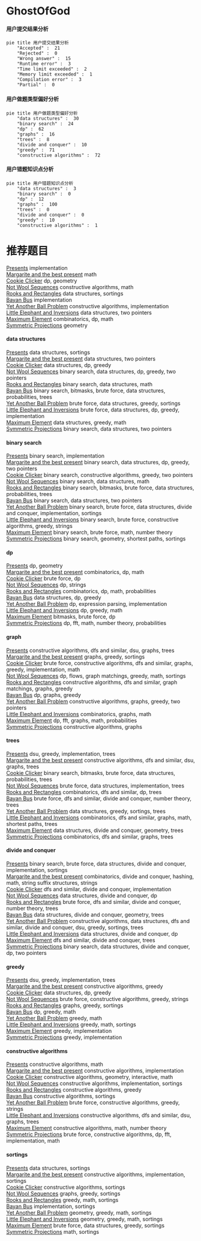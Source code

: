 # GhostOfGod
<!-- tabs:start -->
#### **用户提交结果分析**

```mermaid
pie title 用户提交结果分析
    "Accepted" :  21
    "Rejected" :  0
    "Wrong answer" :  15
    "Runtime error" :  3
    "Time limit exceeded" :  2
    "Memory limit exceeded" :  1
    "Compilation error" :  3
    "Partial" :  0
```
#### **用户做题类型偏好分析**

```mermaid
pie title 用户做题类型偏好分析
    "data structures" :  30
    "binary search" :  24
    "dp" :  62
    "graphs" :  16
    "trees" :  8
    "divide and conquer" :  10
    "greedy" :  71
    "constructive algorithms" :  72
```
#### **用户错题知识点分析**

```mermaid
pie title 用户错题知识点分析
    "data structures" :  3
    "binary search" :  0
    "dp" :  12
    "graphs" :  100
    "trees" :  0
    "divide and conquer" :  0
    "greedy" :  10
    "constructive algorithms" :  1
```
<!-- tabs:end -->
# 推荐题目
[Presents](http://codeforces.com/problemset/problem/54/A)		implementation		  
[Margarite and the best present](http://codeforces.com/problemset/problem/1080/B)		math		  
[Cookie Clicker](http://codeforces.com/problemset/problem/377/E)		dp,
                        geometry		  
[Not Wool Sequences](http://codeforces.com/problemset/problem/238/A)		constructive algorithms,
                        math		  
[Rooks and Rectangles](http://codeforces.com/problemset/problem/524/E)		data structures,
                        sortings		  
[Bayan Bus](http://codeforces.com/problemset/problem/475/A)		implementation		  
[Yet Another Ball Problem](http://codeforces.com/problemset/problem/1118/E)		constructive algorithms,
                        implementation		  
[Little Elephant and Inversions](http://codeforces.com/problemset/problem/220/E)		data structures,
                        two pointers		  
[Maximum Element](http://codeforces.com/problemset/problem/886/E)		combinatorics,
                        dp,
                        math		  
[Symmetric Projections](http://codeforces.com/problemset/problem/886/F)		geometry		  
<!-- tabs:start -->
#### **data structures**
[Presents](http://codeforces.com/problemset/problem/524/E)		data structures,
                        sortings		  
[Margarite and the best present](http://codeforces.com/problemset/problem/220/E)		data structures,
                        two pointers		  
[Cookie Clicker](http://codeforces.com/problemset/problem/675/E)		data structures,
                        dp,
                        greedy		  
[Not Wool Sequences](http://codeforces.com/problemset/problem/1492/C)		binary search,
                        data structures,
                        dp,
                        greedy,
                        two pointers		  
[Rooks and Rectangles](http://codeforces.com/problemset/problem/1490/G)		binary search,
                        data structures,
                        math		  
[Bayan Bus](http://codeforces.com/problemset/problem/1479/D)		binary search,
                        bitmasks,
                        brute force,
                        data structures,
                        probabilities,
                        trees		  
[Yet Another Ball Problem](http://codeforces.com/problemset/problem/1497/A)		brute force,
                        data structures,
                        greedy,
                        sortings		  
[Little Elephant and Inversions](http://codeforces.com/problemset/problem/1491/C)		brute force,
                        data structures,
                        dp,
                        greedy,
                        implementation		  
[Maximum Element](http://codeforces.com/problemset/problem/1492/B)		data structures,
                        greedy,
                        math		  
[Symmetric Projections](http://codeforces.com/problemset/problem/1436/E)		binary search,
                        data structures,
                        two pointers		  
#### **binary search**
[Presents](http://codeforces.com/problemset/problem/1066/D)		binary search,
                        implementation		  
[Margarite and the best present](http://codeforces.com/problemset/problem/1492/C)		binary search,
                        data structures,
                        dp,
                        greedy,
                        two pointers		  
[Cookie Clicker](http://codeforces.com/problemset/problem/1463/D)		binary search,
                        constructive algorithms,
                        greedy,
                        two pointers		  
[Not Wool Sequences](http://codeforces.com/problemset/problem/1490/G)		binary search,
                        data structures,
                        math		  
[Rooks and Rectangles](http://codeforces.com/problemset/problem/1479/D)		binary search,
                        bitmasks,
                        brute force,
                        data structures,
                        probabilities,
                        trees		  
[Bayan Bus](http://codeforces.com/problemset/problem/1436/E)		binary search,
                        data structures,
                        two pointers		  
[Yet Another Ball Problem](http://codeforces.com/problemset/problem/1461/D)		binary search,
                        brute force,
                        data structures,
                        divide and conquer,
                        implementation,
                        sortings		  
[Little Elephant and Inversions](http://codeforces.com/problemset/problem/1493/C)		binary search,
                        brute force,
                        constructive algorithms,
                        greedy,
                        strings		  
[Maximum Element](http://codeforces.com/problemset/problem/1487/D)		binary search,
                        brute force,
                        math,
                        number theory		  
[Symmetric Projections](http://codeforces.com/problemset/problem/1486/B)		binary search,
                        geometry,
                        shortest paths,
                        sortings		  
#### **dp**
[Presents](http://codeforces.com/problemset/problem/377/E)		dp,
                        geometry		  
[Margarite and the best present](http://codeforces.com/problemset/problem/886/E)		combinatorics,
                        dp,
                        math		  
[Cookie Clicker](http://codeforces.com/problemset/problem/363/B)		brute force,
                        dp		  
[Not Wool Sequences](http://codeforces.com/problemset/problem/494/B)		dp,
                        strings		  
[Rooks and Rectangles](http://codeforces.com/problemset/problem/1153/F)		combinatorics,
                        dp,
                        math,
                        probabilities		  
[Bayan Bus](http://codeforces.com/problemset/problem/675/E)		data structures,
                        dp,
                        greedy		  
[Yet Another Ball Problem](http://codeforces.com/problemset/problem/7/E)		dp,
                        expression parsing,
                        implementation		  
[Little Elephant and Inversions](http://codeforces.com/problemset/problem/1140/D)		dp,
                        greedy,
                        math		  
[Maximum Element](http://codeforces.com/problemset/problem/812/B)		bitmasks,
                        brute force,
                        dp		  
[Symmetric Projections](http://codeforces.com/problemset/problem/1479/E)		dp,
                        fft,
                        math,
                        number theory,
                        probabilities		  
#### **graph**
[Presents](https://codeforces.com/contest/699/problem/D)		constructive algorithms,
                        dfs and similar,
                        dsu,
                        graphs,
                        trees		  
[Margarite and the best present](http://codeforces.com/problemset/problem/367/C)		graphs,
                        greedy,
                        sortings		  
[Cookie Clicker](http://codeforces.com/problemset/problem/1487/C)		brute force,
                        constructive algorithms,
                        dfs and similar,
                        graphs,
                        greedy,
                        implementation,
                        math		  
[Not Wool Sequences](http://codeforces.com/problemset/problem/1437/C)		dp,
                        flows,
                        graph matchings,
                        greedy,
                        math,
                        sortings		  
[Rooks and Rectangles](http://codeforces.com/problemset/problem/1470/D)		constructive algorithms,
                        dfs and similar,
                        graph matchings,
                        graphs,
                        greedy		  
[Bayan Bus](http://codeforces.com/problemset/problem/1476/C)		dp,
                        graphs,
                        greedy		  
[Yet Another Ball Problem](http://codeforces.com/problemset/problem/1304/D)		constructive algorithms,
                        graphs,
                        greedy,
                        two pointers		  
[Little Elephant and Inversions](http://codeforces.com/problemset/problem/1475/C)		combinatorics,
                        graphs,
                        math		  
[Maximum Element](http://codeforces.com/problemset/problem/553/E)		dp,
                        fft,
                        graphs,
                        math,
                        probabilities		  
[Symmetric Projections](http://codeforces.com/problemset/problem/1495/C)		constructive algorithms,
                        graphs		  
#### **trees**
[Presents](http://codeforces.com/problemset/problem/886/C)		dsu,
                        greedy,
                        implementation,
                        trees		  
[Margarite and the best present](https://codeforces.com/contest/699/problem/D)		constructive algorithms,
                        dfs and similar,
                        dsu,
                        graphs,
                        trees		  
[Cookie Clicker](http://codeforces.com/problemset/problem/1479/D)		binary search,
                        bitmasks,
                        brute force,
                        data structures,
                        probabilities,
                        trees		  
[Not Wool Sequences](http://codeforces.com/problemset/problem/1511/C)		brute force,
                        data structures,
                        implementation,
                        trees		  
[Rooks and Rectangles](http://codeforces.com/problemset/problem/1499/F)		combinatorics,
                        dfs and similar,
                        dp,
                        trees		  
[Bayan Bus](http://codeforces.com/problemset/problem/1491/E)		brute force,
                        dfs and similar,
                        divide and conquer,
                        number theory,
                        trees		  
[Yet Another Ball Problem](http://codeforces.com/problemset/problem/1466/D)		data structures,
                        greedy,
                        sortings,
                        trees		  
[Little Elephant and Inversions](http://codeforces.com/problemset/problem/1495/D)		combinatorics,
                        dfs and similar,
                        graphs,
                        math,
                        shortest paths,
                        trees		  
[Maximum Element](http://codeforces.com/problemset/problem/1303/G)		data structures,
                        divide and conquer,
                        geometry,
                        trees		  
[Symmetric Projections](http://codeforces.com/problemset/problem/1454/E)		combinatorics,
                        dfs and similar,
                        graphs,
                        trees		  
#### **divide and conquer**
[Presents](http://codeforces.com/problemset/problem/1461/D)		binary search,
                        brute force,
                        data structures,
                        divide and conquer,
                        implementation,
                        sortings		  
[Margarite and the best present](http://codeforces.com/problemset/problem/1466/G)		combinatorics,
                        divide and conquer,
                        hashing,
                        math,
                        string suffix structures,
                        strings		  
[Cookie Clicker](http://codeforces.com/problemset/problem/1490/D)		dfs and similar,
                        divide and conquer,
                        implementation		  
[Not Wool Sequences](https://codeforces.com/contest/1483/problem/C)		data structures,
                        divide and conquer,
                        dp		  
[Rooks and Rectangles](http://codeforces.com/problemset/problem/1491/E)		brute force,
                        dfs and similar,
                        divide and conquer,
                        number theory,
                        trees		  
[Bayan Bus](http://codeforces.com/problemset/problem/1303/G)		data structures,
                        divide and conquer,
                        geometry,
                        trees		  
[Yet Another Ball Problem](http://codeforces.com/problemset/problem/1494/D)		constructive algorithms,
                        data structures,
                        dfs and similar,
                        divide and conquer,
                        dsu,
                        greedy,
                        sortings,
                        trees		  
[Little Elephant and Inversions](http://codeforces.com/problemset/problem/1482/E)		data structures,
                        divide and conquer,
                        dp		  
[Maximum Element](http://codeforces.com/problemset/problem/566/C)		dfs and similar,
                        divide and conquer,
                        trees		  
[Symmetric Projections](http://codeforces.com/problemset/problem/1428/F)		binary search,
                        data structures,
                        divide and conquer,
                        dp,
                        two pointers		  
#### **greedy**
[Presents](http://codeforces.com/problemset/problem/886/C)		dsu,
                        greedy,
                        implementation,
                        trees		  
[Margarite and the best present](http://codeforces.com/problemset/problem/1167/D)		constructive algorithms,
                        greedy		  
[Cookie Clicker](http://codeforces.com/problemset/problem/675/E)		data structures,
                        dp,
                        greedy		  
[Not Wool Sequences](http://codeforces.com/problemset/problem/1496/A)		brute force,
                        constructive algorithms,
                        greedy,
                        strings		  
[Rooks and Rectangles](http://codeforces.com/problemset/problem/367/C)		graphs,
                        greedy,
                        sortings		  
[Bayan Bus](http://codeforces.com/problemset/problem/1140/D)		dp,
                        greedy,
                        math		  
[Yet Another Ball Problem](http://codeforces.com/problemset/problem/1440/B)		greedy,
                        math		  
[Little Elephant and Inversions](http://codeforces.com/problemset/problem/515/C)		greedy,
                        math,
                        sortings		  
[Maximum Element](https://codeforces.com/contest/1265/problem/C)		greedy,
                        implementation		  
[Symmetric Projections](http://codeforces.com/problemset/problem/1453/C)		greedy,
                        implementation		  
#### **constructive algorithms**
[Presents](http://codeforces.com/problemset/problem/238/A)		constructive algorithms,
                        math		  
[Margarite and the best present](http://codeforces.com/problemset/problem/1118/E)		constructive algorithms,
                        implementation		  
[Cookie Clicker](http://codeforces.com/problemset/problem/1254/C)		constructive algorithms,
                        geometry,
                        interactive,
                        math		  
[Not Wool Sequences](http://codeforces.com/problemset/problem/347/A)		constructive algorithms,
                        implementation,
                        sortings		  
[Rooks and Rectangles](http://codeforces.com/problemset/problem/1167/D)		constructive algorithms,
                        greedy		  
[Bayan Bus](http://codeforces.com/problemset/problem/768/A)		constructive algorithms,
                        sortings		  
[Yet Another Ball Problem](http://codeforces.com/problemset/problem/1496/A)		brute force,
                        constructive algorithms,
                        greedy,
                        strings		  
[Little Elephant and Inversions](https://codeforces.com/contest/699/problem/D)		constructive algorithms,
                        dfs and similar,
                        dsu,
                        graphs,
                        trees		  
[Maximum Element](http://codeforces.com/problemset/problem/271/E)		constructive algorithms,
                        math,
                        number theory		  
[Symmetric Projections](http://codeforces.com/problemset/problem/1286/F)		brute force,
                        constructive algorithms,
                        dp,
                        fft,
                        implementation,
                        math		  
#### **sortings**
[Presents](http://codeforces.com/problemset/problem/524/E)		data structures,
                        sortings		  
[Margarite and the best present](http://codeforces.com/problemset/problem/347/A)		constructive algorithms,
                        implementation,
                        sortings		  
[Cookie Clicker](http://codeforces.com/problemset/problem/768/A)		constructive algorithms,
                        sortings		  
[Not Wool Sequences](http://codeforces.com/problemset/problem/367/C)		graphs,
                        greedy,
                        sortings		  
[Rooks and Rectangles](http://codeforces.com/problemset/problem/515/C)		greedy,
                        math,
                        sortings		  
[Bayan Bus](http://codeforces.com/problemset/problem/792/A)		implementation,
                        sortings		  
[Yet Another Ball Problem](https://codeforces.com/contest/1496/problem/C)		geometry,
                        greedy,
                        math,
                        sortings		  
[Little Elephant and Inversions](http://codeforces.com/problemset/problem/1495/A)		geometry,
                        greedy,
                        math,
                        sortings		  
[Maximum Element](http://codeforces.com/problemset/problem/1497/A)		brute force,
                        data structures,
                        greedy,
                        sortings		  
[Symmetric Projections](http://codeforces.com/problemset/problem/1427/A)		math,
                        sortings		  
<!-- tabs:end -->
